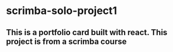 # scrimba-solo-project1
## This is a portfolio card built with react. This project is from a scrimba course
